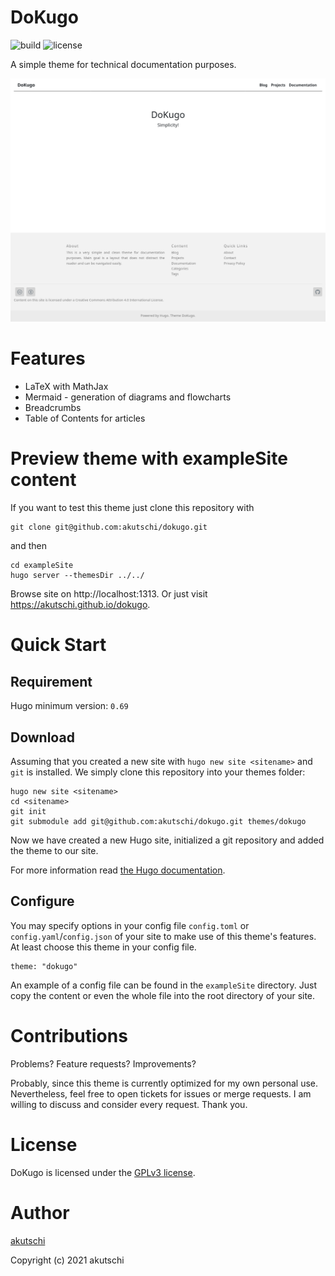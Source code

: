 # DoKugo

![build](https://github.com/akutschi/dokugo/actions/workflows/deploy-hugo-pages.yml/badge.svg)
![license](https://img.shields.io/github/license/akutschi/dokugo)

A simple theme for technical documentation purposes.

![Screenshot](./exampleSite/content/documentation/dokugo/introduction/screenshot.png)

# Features

- LaTeX with MathJax
- Mermaid - generation of diagrams and flowcharts
- Breadcrumbs
- Table of Contents for articles

# Preview theme with exampleSite content

If you want to test this theme just clone this repository with

```
git clone git@github.com:akutschi/dokugo.git
```

and then

```
cd exampleSite
hugo server --themesDir ../../
```

Browse site on http://localhost:1313.
Or just visit https://akutschi.github.io/dokugo.

# Quick Start

## Requirement

Hugo minimum version: `0.69`

## Download

Assuming that you created a new site with `hugo new site <sitename>` and `git` is installed. 
We simply clone this repository into your themes folder:

```
hugo new site <sitename>
cd <sitename>
git init
git submodule add git@github.com:akutschi/dokugo.git themes/dokugo
```

Now we have created a new Hugo site, initialized a git repository and added the theme to our site.

For more information read [the Hugo documentation](https://gohugo.io/getting-started/quick-start/).

## Configure

You may specify options in your config file `config.toml` or `config.yaml`/`config.json` of your site to make use of this theme's features. 
At least choose this theme in your config file.

```
theme: "dokugo"
```

An example of a config file can be found in the `exampleSite` directory. 
Just copy the content or even the whole file into the root directory of your site.

# Contributions 

Problems? Feature requests? Improvements? 

Probably, since this theme is currently optimized for my own personal use.
Nevertheless, feel free to open tickets for issues or merge requests. 
I am willing to discuss and consider every request. 
Thank you.

# License

DoKugo is licensed under the [GPLv3 license](https://github.com/akutschi/dokugo/blob/master/LICENSE).

# Author

[akutschi](https://github.com/akutschi)

Copyright (c) 2021 akutschi

